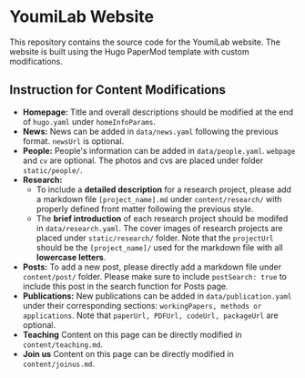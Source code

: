 # YoumiLab Website

This repository contains the source code for the YoumiLab website. The website is built using the Hugo PaperMod template with custom modifications.

## Instruction for Content Modifications

- **Homepage:** Title and overall descriptions should be modified at the end of `hugo.yaml` under `homeInfoParams`.
- **News:** News can be added in `data/news.yaml` following the previous format. `newsUrl` is optional.
- **People:** People's information can be added in `data/people.yaml`. `webpage` and `cv` are optional. The photos and cvs are placed under folder `static/people/`.
- **Research:**
    - To include a **detailed description** for a research project, please add a markdown file `[project_name].md` under `content/research/` with properly defined front matter following the previous style. 
    - The **brief introduction** of each research project should be modifed in `data/research.yaml`. The cover images of research projects are placed under `static/research/` folder. Note that the `projectUrl` should be the `[project_name]/` used for the markdown file with all **lowercase letters**.
- **Posts:** To add a new post, please directly add a markdown file under `content/post/` folder. Please make sure to include `postSearch: true` to include this post in the search function for Posts page.
- **Publications:** New publications can be added in `data/publication.yaml` under their corresponding sections: `workingPapers, methods or applications`. Note that `paperUrl, PDFUrl, codeUrl, packageUrl` are optional.
- **Teaching** Content on this page can be directly modified in `content/teaching.md`.
- **Join us** Content on this page can be directly modified in `content/joinus.md`.




